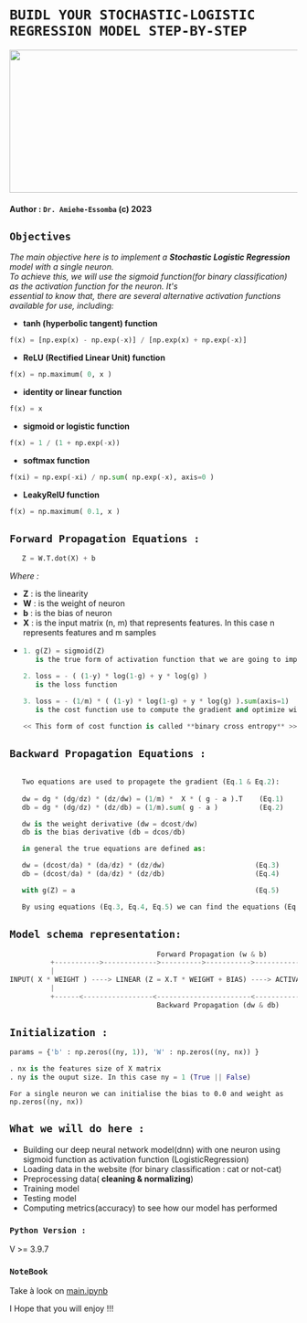 # ```BUIDL YOUR STOCHASTIC-LOGISTIC REGRESSION MODEL STEP-BY-STEP```
<img width="600px" height="250px" src="https://sebastianraschka.com/images/faq/logisticregr-neuralnet/schematic.png"></img>

#### <!-- AUTHOR -->Author : ```Dr. Amiehe-Essomba``` (c) 2023


## **```Objectives```**

*The main objective here is to implement a __Stochastic Logistic Regression__ model with a single neuron.* \
*To achieve this, we will use the sigmoid function(for binary classification) as the activation function for the neuron. It's* \
*essential to know that, there are several alternative activation functions available for use, including:* 

* __tanh (hyperbolic tangent) function__
```python
f(x) = [np.exp(x) - np.exp(-x)] / [np.exp(x) + np.exp(-x)]
``` 

* __ReLU (Rectified Linear Unit) function__
```python
f(x) = np.maximum( 0, x )
```

* __identity or linear function__
```python
f(x) = x
```

* __sigmoid or logistic function__
```python
f(x) = 1 / (1 + np.exp(-x))
```

* __softmax function__ 
```python
f(xi) = np.exp(-xi) / np.sum( np.exp(-x), axis=0 )
```

* __LeakyRelU function__ 
```python
f(x) = np.maximum( 0.1, x )
```
 
## ```Forward Propagation Equations :```
 ```python
    Z = W.T.dot(X) + b
 ```

  *Where :*

 * **Z** : is the linearity
 * **W** : is the weight of neuron
 * **b** : is the bias  of neuron
 * **X** : is the input matrix (n, m) that represents features. In this case n represents features and m samples

- ```python
  1. g(Z) = sigmoid(Z)
     is the true form of activation function that we are going to implement and use 

  2. loss = - ( (1-y) * log(1-g) + y * log(g) ) 
     is the loss function 

  3. loss = - (1/m) * ( (1-y) * log(1-g) + y * log(g) ).sum(axis=1) 
     is the cost function use to compute the gradient and optimize wieghts and biases 

  << This form of cost function is called **binary cross entropy** >>
    ```

## ```Backward Propagation Equations : ```

```python 
   
   Two equations are used to propagete the gradient (Eq.1 & Eq.2):  
   
   dw = dg * (dg/dz) * (dz/dw) = (1/m) *  X * ( g - a ).T    (Eq.1)
   db = dg * (dg/dz) * (dz/db) = (1/m).sum( g - a )          (Eq.2)

   dw is the weight derivative (dw = dcost/dw)
   db is the bias derivative (db = dcos/db)

   in general the true equations are defined as:

   dw = (dcost/da) * (da/dz) * (dz/dw)                      (Eq.3)
   db = (dcost/da) * (da/dz) * (dz/db)                      (Eq.4)

   with g(Z) = a                                            (Eq.5)

   By using equations (Eq.3, Eq.4, Eq.5) we can find the equations (Eq.1, Eq.2)

```


## __```Model schema representation:```__

```python
                                    Forward Propagation (w & b)
          +----------->------------->---------->----------->----------------------------+
          |                                                                             |             1 if p > 0.5 else 0           
INPUT( X * WEIGHT ) ----> LINEAR (Z = X.T * WEIGHT + BIAS) ----> ACTIVATION( SIGMOID(Z) ) ---> OUTPUT( Y[ idx([p, 1 - p]) ] )
          |                                                                              |                
          +------<-----------------<-----------------------<-------------------<---------+
                                    Backward Propagation (dw & db)

```

## __```Initialization :```__
```python
params = {'b' : np.zeros((ny, 1)), 'W' : np.zeros((ny, nx)) }

. nx is the features size of X matrix
. ny is the ouput size. In this case ny = 1 (True || False)
```
```For a single neuron we can initialise the bias to 0.0 and weight as np.zeros((ny, nx))```

## ```What we will do here :```
 - Building our deep neural network model(dnn) with one neuron using sigmoid function as activation function (LogisticRegression)
 - Loading data in the website (for binary classification : cat or not-cat)
 - Preprocessing data( **cleaning & normalizing**)
 - Training model
 - Testing model
 - Computing metrics(accuracy) to see how our model has performed
 
### __```Python Version :```__
   V >= 3.9.7

### __```NoteBook```__
   Take à look on [main.ipynb](https://github.com/amiehe-essomba/logisticRegression/blob/computer-vision/main.ipynb)

   I Hope that you will enjoy !!!
